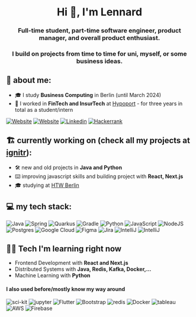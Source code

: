<h1 align="center">Hi 👋, I'm Lennard</h1>
<h3 align="center"> Full-time student, part-time software engineer, product manager, and overall product enthusiast.</h3>
<h3 align="center">I build on projects from time to time for uni, myself, or some business ideas.</h3>

<h2 align="left"> 💫 about me: </h2>

- 🎓 I study **Business Computing** in Berlin (until March 2024)
- 🏦 I worked in **FinTech and InsurTech** at [Hypoport](https://www.hypoport.de/) - for three years in total as a student/intern

[![Website](https://custom-icon-badges.demolab.com/badge/-zuendorf.me-white?style=for-the-badge&logo=web&logoColor=white)](https://www.zuendorf.me)
[![Website](https://custom-icon-badges.demolab.com/badge/-ignitr.tech-black?style=for-the-badge&logo=web&logoColor=white)](https://www.ignitr.tech)
[![Linkedin](https://img.shields.io/badge/LinkedIn-0077B5?style=for-the-badge&logo=linkedin&logoColor=white)](https://www.zuendorf.me/linkd)
[![Hackerrank](https://img.shields.io/badge/-Hackerrank-2EC866?style=for-the-badge&logo=HackerRank&logoColor=white)](http://hackerrank.com/lennardzuendorf)

<h2 align="left"> 🏗️ currently working on (check all my projects at <a href="https://ignitr.tech">ignitr</a>):</h2>
  
- 🛠️ new and old projects in **Java and Python**
- ⌨️ improving javascript skills and building project with **React, Next.js**
- 🎓 studying at [HTW Berlin](https://www.htw-berlin.de/en/)

<h2 align="left"> 💻 my tech stack: </h2>

![Java](https://img.shields.io/badge/Java-ED8B00?style=for-the-badge&logo=openjdk&logoColor=white) ![Spring](https://img.shields.io/badge/Spring-6DB33F?style=for-the-badge&logo=spring&logoColor=white) ![Quarkus](https://img.shields.io/badge/Quarkus-000000?style=for-the-badge&logo=quarkus) ![Gradle](https://img.shields.io/badge/Gradle-02303A.svg?style=for-the-badge&logo=Gradle&logoColor=white) ![Python](https://img.shields.io/badge/Python-FFD43B?style=for-the-badge&logo=python&logoColor=blue) ![JavaScript](https://img.shields.io/badge/JavaScript-323330?style=for-the-badge&logo=javascript&logoColor=F7DF1E) ![NodeJS](https://img.shields.io/badge/node.js-6DA55F?style=for-the-badge&logo=node.js&logoColor=white) ![Postgres](https://img.shields.io/badge/postgres-%23316192.svg?style=for-the-badge&logo=postgresql&logoColor=white) ![Google Cloud](https://img.shields.io/badge/Google%20Cloud-%234285F4.svg?style=for-the-badge&logo=google-cloud&logoColor=white) ![Figma](https://img.shields.io/badge/figma-%23F24E1E.svg?style=for-the-badge&logo=figma&logoColor=white)  ![Jira](https://img.shields.io/badge/jira-%230A0FFF.svg?style=for-the-badge&logo=jira&logoColor=white)  ![IntelliJ](https://img.shields.io/badge/IntelliJ_IDEA-000000.svg?style=for-the-badge&logo=intellij-idea&logoColor=white) ![IntelliJ](https://img.shields.io/badge/PyCharm-000000.svg?style=for-the-badge&logo=pycharm&logoColor=white)

<h2 align="left"> 👨‍💻 Tech I'm learning right now </h2>

- Frontend Development with **React and Next.js**
- Distributed Systems with **Java, Redis, Kafka, Docker,...**
- Machine Learning with **Python**

<h4>I also used before/mostly know my way around</h4>

![sci-kit](https://img.shields.io/badge/scikit_learn-F7931E?style=flat-square&logo=scikit-learn&logoColor=white) ![jupyter](https://img.shields.io/badge/Jupyter-F37626.svg?&style=flat-square&logo=Jupyter&logoColor=white) ![Flutter](https://img.shields.io/badge/Flutter-%2302569B.svg?style=flat-square&logo=Flutter&logoColor=white) ![Bootstrap](https://img.shields.io/badge/bootstrap-%23563D7C.svg?style=flat-square&logo=bootstrap&logoColor=white) ![redis](https://img.shields.io/badge/redis-%23DD0031.svg?&style=flat-square&logo=redis&logoColor=white) ![Docker](https://img.shields.io/badge/Docker-2CA5E0?style=flat-square&logo=docker&logoColor=white) ![tableau](https://img.shields.io/badge/Tableau-E97627?style=flat-square&logo=Tableau&logoColor=white) ![AWS](https://img.shields.io/badge/Amazon_AWS-232F3E?style=flat-square&logo=amazon-aws&logoColor=white) ![Firebase](https://img.shields.io/badge/firebase-%23039BE5.svg?style=flat-square&logo=firebase)
